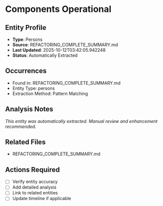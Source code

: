 # Components Operational

## Entity Profile
- **Type**: Persons
- **Source**: REFACTORING_COMPLETE_SUMMARY.md
- **Last Updated**: 2025-10-12T03:42:05.942248
- **Status**: Automatically Extracted

## Occurrences
- Found in: REFACTORING_COMPLETE_SUMMARY.md
- Entity Type: persons
- Extraction Method: Pattern Matching

## Analysis Notes
*This entity was automatically extracted. Manual review and enhancement recommended.*

## Related Files
- REFACTORING_COMPLETE_SUMMARY.md

## Actions Required
- [ ] Verify entity accuracy
- [ ] Add detailed analysis
- [ ] Link to related entities
- [ ] Update timeline if applicable
